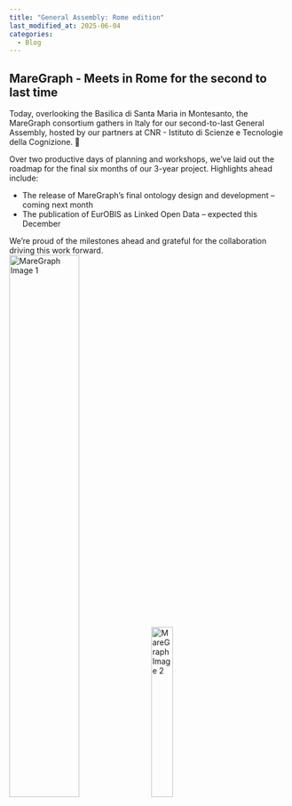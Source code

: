 ```yaml
---
title: "General Assembly: Rome edition"
last_modified_at: 2025-06-04
categories:
  - Blog
---
```

## MareGraph - Meets in Rome for the second to last time
Today, overlooking the Basilica di Santa Maria in Montesanto, the MareGraph consortium gathers in Italy for our second-to-last General Assembly, hosted by our partners at CNR - Istituto di Scienze e Tecnologie della Cognizione. 🌊 

Over two productive days of planning and workshops, we’ve laid out the roadmap for the final six months of our 3-year project. Highlights ahead include: 

- The release of MareGraph’s final ontology design and development – coming next month 
- The publication of EurOBIS as Linked Open Data – expected this December 

We’re proud of the milestones ahead and grateful for the collaboration driving this work forward.
<br>
<img src="https://github.com/user-attachments/assets/5bce0917-aa79-4948-852c-08418ca22425" style="width:50%;" alt="MareGraph Image 1"> <img src="https://github.com/user-attachments/assets/c3e4a85b-1205-4122-9a39-0cb7766d99af" style="width:28%;" alt="MareGraph Image 2">
